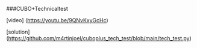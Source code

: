 ###CUBO+Technicaltest

[video] (https://youtu.be/9QNvKxyGcHc)

[solution] (https://github.com/m4rtinjoel/cuboplus_tech_test/blob/main/tech_test.py)
